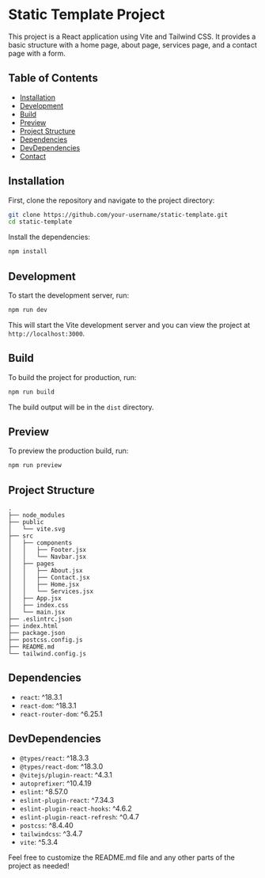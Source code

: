 





# Static Template Project

This project is a React application using Vite and Tailwind CSS. It provides a basic structure with a home page, about page, services page, and a contact page with a form.

## Table of Contents

- [Installation](#installation)
- [Development](#development)
- [Build](#build)
- [Preview](#preview)
- [Project Structure](#project-structure)
- [Dependencies](#dependencies)
- [DevDependencies](#devdependencies)
- [Contact](#contact)

## Installation

First, clone the repository and navigate to the project directory:

```bash
git clone https://github.com/your-username/static-template.git
cd static-template
```

Install the dependencies:

```bash
npm install
```

## Development

To start the development server, run:

```bash
npm run dev
```

This will start the Vite development server and you can view the project at `http://localhost:3000`.

## Build

To build the project for production, run:

```bash
npm run build
```

The build output will be in the `dist` directory.

## Preview

To preview the production build, run:

```bash
npm run preview
```

## Project Structure

```plaintext
.
├── node_modules
├── public
│   └── vite.svg
├── src
│   ├── components
│   │   ├── Footer.jsx
│   │   └── Navbar.jsx
│   ├── pages
│   │   ├── About.jsx
│   │   ├── Contact.jsx
│   │   ├── Home.jsx
│   │   └── Services.jsx
│   ├── App.jsx
│   ├── index.css
│   └── main.jsx
├── .eslintrc.json
├── index.html
├── package.json
├── postcss.config.js
├── README.md
└── tailwind.config.js
```

## Dependencies

- `react`: ^18.3.1
- `react-dom`: ^18.3.1
- `react-router-dom`: ^6.25.1

## DevDependencies

- `@types/react`: ^18.3.3
- `@types/react-dom`: ^18.3.0
- `@vitejs/plugin-react`: ^4.3.1
- `autoprefixer`: ^10.4.19
- `eslint`: ^8.57.0
- `eslint-plugin-react`: ^7.34.3
- `eslint-plugin-react-hooks`: ^4.6.2
- `eslint-plugin-react-refresh`: ^0.4.7
- `postcss`: ^8.4.40
- `tailwindcss`: ^3.4.7
- `vite`: ^5.3.4






Feel free to customize the README.md file and any other parts of the project as needed!